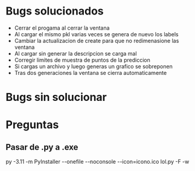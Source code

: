 # Bugs solucionados

- Cerrar el progama al cerrar la ventana
- Al cargar el mismo pkl varias veces se genera de nuevo los labels
- Cambiar la actualizacion de create para que no redimenasione las ventana
- Al cargar sin generar la descripcion se carga mal
- Corregir limites de muestra de puntos de la prediccion
- Si cargas un archivo y luego generas un grafico se sobreponen
- Tras dos generaciones la ventana se cierra automaticamente

# Bugs sin solucionar

# Preguntas

## Pasar de .py a .exe

py -3.11 -m PyInstaller --onefile --noconsole --icon=icono.ico lol.py -F -w 
